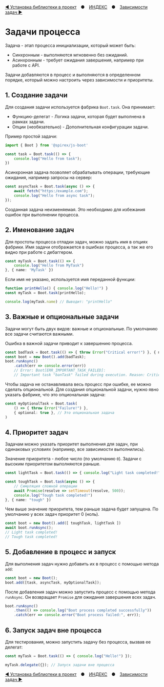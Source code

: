 [◀ Установка библиотеки в проект](./01-INSTALL.md) ● [ИНДЕКС](./README.md) ● [Зависимости задач ▶](./03-TASKS_DEPS.md)

# Задачи процесса

Задача - этап процесса инициализации, который может быть:

- Синхронным - выполняются мгновенно без ожиданий.
- Асинхронным - требует ожидания завершения, например при работе с API.

Задачи добавляются в процесс и выполняются в определенном порядке, который можно настроить через зависимости и приоритеты.

## 1. Создание задачи
Для создания задачи используется фабрика `Boot.task`. Она принимает:

- Функцию-делегат - Логика задачи, которая будет выполнена в рамках задачи.
- Опции (необязательно) - Дополнительная конфигурации задачи.

Пример простой задачи:
```ts
import { Boot } from '@spirex/js-boot'

const task = Boot.task(() => {
    console.log("Hello from task");
})
```

Асинхронная задача позволяет обрабатывать операции, требующие ожидания, например запросы на сервер:

```ts
const asyncTask = Boot.task(async () => {
    await fetch("https:/example.com");
    console.log("Hello from async task");
});
```
Созданная задача неизменяемая. Это необходимо для избежания ошибок при выполнении процесса.

## 2. Именование задач
Для простоты процесса отладки задач, можно задать имя в опциях фабрики.
Имя задачи отображается в ошибках процесса, а так же его видно при работе с дебаггером.
```ts
const myTask = Boot.task(() => {
    console.log("Hello from MyTask")
}, { name: 'MyTask' })
```

Если имя не указано, используется имя переданной функции:
```ts
function printHello() { console.log("Hello!") }
const myTask = Boot.task(printHello);

console.log(myTask.name) // Выводит: "printHello"
```

## 3. Важные и опциональные задачи
Задачи могут быть двух видов: важные и опциональные.  По умолчанию все задачи считаются важными.

Ошибка в важной задачи приводит к завершению процесса.
```ts
const badTask = Boot.task(() => { throw Error("Critical error!") }, { name: "badTask" });
const boot = new Boot().add(badTask);
boot.runAsync()
    .catch(err => console.error(err))
    // Error: Boot[ERR_IMPORTANT_TASK_FAILED]:
    // Important task "banTask" failed during execution. Reason: Critical error!
```

Чтобы задача не останавливала весь процесс при ошибке, ее можно сделать опциональной.
Для создания опциональной задачи, нужно явно указать фабрике, что это опциональная задача:

```ts
const myOptionalTask = Boot.task(
    () => { throw Error("Failure!") },
    { optional: true }, // Это опциональная задача
)
```

## 4. Приоритет задач
Задачам можно указать приоритет выполнения для задач, при одинаковых условиях (например, все зависимости выполнились).

Значение приоритета - любое число (по умолчанию `0`). Задачи с высоким приоритетом выполняются раньше.
```ts
const lightTask = Boot.task(() => { console.log("Light task completed!") }, { name: "light", priority: 10 })

const toughTask = Boot.task(async () => {
    // Симуляция сложной операции
    await Promise(resolve => setTimeout(resolve, 500));
    console.log("Tough task completed!")
}, { name: "tough" })
```
Чем выше значение приоритета, тем раньше задача будет запущена. По умолчанию у всех задач приоритет 0 (ноль).

```ts
const boot = new Boot().add([ toughTask, lightTask ])
await boot.runAsync();
// Light task completed!
// Tough task completed!
```

## 5. Добавление в процесс и запуск
Для выполнения задач нужно добавить их в процесс с помощью метода `add`:
```ts
const boot = new Boot();
boot.add([task, asyncTask, myOptionalTask]);
```

После добавления задач можно запустить процесс с помощью метода `runAsync`.
Он возвращает `Promise` для ожидания завершения всех задач.
```ts
boot.runAsync()
    .then(() => console.log("Boot process completed successfully"))
    .catch(err => console.error("Boot process failed:", err));
```

## 6. Запуск задач вне процесса
Для тестирования, можно запустить задачу без процесса, вызвав ее делегат:
```ts
const myTask = Boot.task(() => { console.log("Hello!") });

myTask.delegate({}); // Запуск задачи вне процесса
```

[◀ Установка библиотеки в проект](./01-INSTALL.md) ● [ИНДЕКС](./README.md) ● [Зависимости задач ▶](./03-TASKS_DEPS.md)
